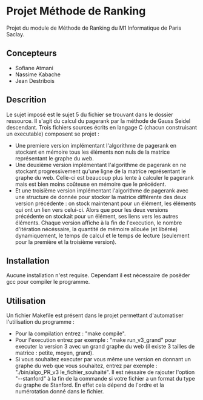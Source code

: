 # Projet Méthode de Ranking

Projet du module de Méthode de Ranking du M1 Informatique de Paris Saclay.

## Concepteurs

* Sofiane Atmani
* Nassime Kabache
* Jean Destribois

## Descrition

Le sujet imposé est le sujet 5 du fichier se trouvant dans le dossier ressource.
Il s'agit du calcul du pagerank par la méthode de Gauss Seidel descendant.
Trois fichiers sources écrits en langage C (chacun construisant un executable) composent se projet :
* Une premiere version implémentant l'algorithme de pagerank en stockant en mémoire tous les éléments non nuls de la matrice représentant le graphe du web.
* Une deuxième version implémentant l'algorithme de pagerank en ne stockant progressivement qu'une ligne de la matrice représentant le graphe du web. Celle-ci est beaucoup plus lente à calculer le pagerank mais est bien moins coûteuse en mémoire que le précédent.
* Et une troisième version implémentant l'algorithme de pagerank avec une structure de donnée pour stocker la matrice différente des deux version précédente : on stock maintenant pour un élément, les éléments qui ont un lien vers celui-ci. Alors que pour les deux versions précédente on stockait pour un élément, ses liens vers les autres éléments.
Chaque version affiche à la fin de l'execution, le nombre d'itération nécéssaire, la quantité de mémoire allouée (et libérée) dynamiquement, le temps de calcul et le temps de lecture (seulement pour la première et la troisième version).

## Installation

Aucune installation n'est requise.
Cependant il est nécessaire de posèder gcc pour compiler le programme.

## Utilisation

Un fichier Makefile est présent dans le projet permettant d'automatiser l'utilisation du programme : 
* Pour la compilation entrez : "make compile".
* Pour l'execution entrez par exemple : "make run_v3_grand" pour executer la version 3 avec un grand graphe du web (il existe 3 tailles de matrice : petite, moyen, grand).
* Si vous souhaitez executer par vous même une version en donnant un graphe du web que vous souhaitez, entrez par exemple : "./bin/algo_PR_v3 le_fichier_souhaité". Il est néssaire de rajouter l'option "--stanford" à la fin de la commande si votre fichier a un format du type du graphe de Stanford. En effet cela dépend de l'ordre et la numérotation donné dans le fichier.

